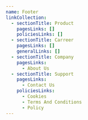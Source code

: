 ```yaml
---
name: Footer
linkCollection:
  - sectionTitle: Product
    pagesLinks: []
    policiesLinks: []
  - sectionTitle: Carreer
    pagesLinks: []
    generalLinks: []
  - sectionTitle: Company
    pagesLinks:
      - About Us
  - sectionTitle: Support
    pagesLinks:
      - Contact Us
    policiesLinks:
      - Cookies
      - Terms And Conditions
      - Policy
---
```

